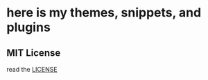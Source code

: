 # here is my themes, snippets, and plugins
## MIT License
read the [LICENSE](https://github.com/cyleja1234/BD_Addons/blob/main/LICENSE.pdf)
